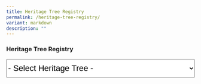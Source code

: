 ```yaml
---
title: Heritage Tree Registry
permalink: /heritage-tree-registry/
variant: markdown
description: ""
---
```

### **Heritage Tree Registry**

<select style="font-size:22px; height:50px; width:100%;" id="heritagetrees" name="heritagetrees">
	<option value="javascript:void(0)" selected="selected">- Select Heritage Tree -</option>
	<option value="/ht-2016-281/">Adina eurhyncha (HT 2016-281)</option>
	<option value="/ht-2003-97/">African Butter Tree / Pentadesma butyracea (HT 2003-97)</option>
	<option value="/ht-2012-186/">Albizia niopoides var. niopoides (HT 2012-186)</option>
	<option value="/ht-2012-190/">Andiroba / Carapa guianensis (HT 2012-190)</option>
	<option value="/ht-2001-03/">Angsana / Pterocarpus indicus (HT 2001-03)</option>
	<option value="/ht-2003-100/">Angsana / Pterocarpus indicus (HT 2003-100)</option>
	<option value="/ht-2003-101/">Angsana / Pterocarpus indicus (HT 2003-101)</option>
	<option value="/ht-2003-102/">Angsana / Pterocarpus indicus (HT 2003-102)</option>
	<option value="/ht-2003-103/">Angsana / Pterocarpus indicus (HT 2003-103)</option>
	<option value="/ht-2003-98/">Angsana / Pterocarpus indicus (HT 2003-98)</option>
	<option value="/ht-2003-99/">Angsana / Pterocarpus indicus (HT 2003-99)</option>
	<option value="/ht-2007-158/">Angsana / Pterocarpus indicus (HT 2007-158)</option>
	<option value="/ht-2007-159/">Angsana / Pterocarpus indicus (HT 2007-159)</option>
	<option value="/ht-2015-247/">Bangkal / Nauclea orientalis (HT 2015-247)</option>
	<option value="/ht-2016-283/">Baobab / Adansonia digitata (HT 2016-283)</option>
	<option value="/ht-2017-291/">Belinjau / Gnetum gnemon (HT 2017-291)</option>
	<option value="/ht-2003-86/">Binjai / Mangifera caesia (HT 2003-86)</option>
	<option value="/ht-2003-87/">Binjai / Mangifera caesia (HT 2003-87)</option>
	<option value="/ht-2003-88/">Binjai / Mangifera caesia (HT 2003-88)</option>
	<option value="/ht-2003-89/">Binjai / Mangifera caesia (HT 2003-89)</option>
	<option value="/ht-2001-18/">Bodhi Tree / Ficus religiosa (HT 2001-18)</option>
	<option value="/gardens-parks-and-nature/heritage-trees/ht-2003-69">Bodhi Tree / Ficus religiosa (HT 2003-69)</option>
	<option value="/gardens-parks-and-nature/heritage-trees/ht-2003-70">Bodhi Tree / Ficus religiosa (HT 2003-70)</option>
	<option value="/gardens-parks-and-nature/heritage-trees/ht-2007-156">Bodhi Tree / Ficus religiosa (HT 2007-156)</option>
	<option value="/gardens-parks-and-nature/heritage-trees/ht-2014-225">Bodhi Tree / Ficus religiosa (HT 2014-225)</option>
	<option value="/gardens-parks-and-nature/heritage-trees/ht-2003-118">Broad-leafed Mahogany / Sweitenia macrophylla (HT 2003-118)</option>
	<option value="/gardens-parks-and-nature/heritage-trees/ht-2003-119">Broad-leafed Mahogany / Sweitenia macrophylla (HT 2003-119)</option>
	<option value="/gardens-parks-and-nature/heritage-trees/ht-2003-120">Broad-leafed Mahogany / Sweitenia macrophylla (HT 2003-120)</option>
	<option value="/gardens-parks-and-nature/heritage-trees/2003121">Broad-leafed Mahogany / Sweitenia macrophylla (HT 2003-121)</option>
	<option value="/gardens-parks-and-nature/heritage-trees/ht-2003-129">Broad-leafed Mahogany / Sweitenia macrophylla  (HT 2003-129)</option>
	<option value="/gardens-parks-and-nature/heritage-trees/ht-2005-146">Broad-leafed Mahogany / Sweitenia macrophylla (HT 2005-146)</option>
	<option value="/gardens-parks-and-nature/heritage-trees/ht-2005-149">Broad-leafed Mahogany / Sweitenia macrophylla (HT 2005-149)</option>
	<option value="/gardens-parks-and-nature/heritage-trees/ht-2016-276">Broad-leafed Mahogany / Sweitenia macrophylla (HT 2016-276)</option>
	<option value="/gardens-parks-and-nature/heritage-trees/ht-2017-286">Broad-leafed Mahogany / Sweitenia macrophylla (HT 2017-286)</option>
	<option value="/gardens-parks-and-nature/heritage-trees/ht-2010-177">Brown Woolly Fig / Ficus drupacea (HT 2010-177)</option>
	<option value="/gardens-parks-and-nature/heritage-trees/ht-2010-178">Brown Woolly Fig / Ficus drupacea (HT 2010-178)</option>
	<option value="/gardens-parks-and-nature/heritage-trees/ht-2010-179">Brown Woolly Fig / Ficus drupacea (HT 2010-179)</option>
	<option value="/gardens-parks-and-nature/heritage-trees/ht-2010-180">Brown Woolly Fig / Ficus drupacea (HT 2010-180)</option>
	<option value="/gardens-parks-and-nature/heritage-trees/ht-2009-174">Burmese Banyan / Ficus kurzii (HT 2009-174)</option>
	<option value="/gardens-parks-and-nature/heritage-trees/ht-2011-184">Burmese Banyan / Ficus kurzii (HT 2011-184)</option>
	<option value="/gardens-parks-and-nature/heritage-trees/ht-2014-230">Cannon Ball Tree / Couroupita guianensis (HT 2014-230)</option>
	<option value="/gardens-parks-and-nature/heritage-trees/ht-2017-289">Cannon Ball Tree / Couroupita guianensis (HT 2017-289)</option>
	<option value="/gardens-parks-and-nature/heritage-trees/ht-2015-246">Chengal Pasir / Hopea odorata (HT 2015-246)</option>
	<option value="/gardens-parks-and-nature/heritage-trees/ht-2013-211">Chinese Laurel / Antidesma bunius (HT 2013-211)</option>
	<option value="/gardens-parks-and-nature/heritage-trees/ht-2018-299">Chinese Olive / Canarium vulgare (HT 2018-299)</option>
	<option value="/gardens-parks-and-nature/heritage-trees/ht-2018-292">Chittagong Wood / Chukrasia tabularis (HT 2018-292)</option>
	<option value="/gardens-parks-and-nature/heritage-trees/ht-2014-229">Giant Cola / Cola gigantea (HT 2014-229)</option>
	<option value="/gardens-parks-and-nature/heritage-trees/ht-2013-205">Collared Fig / Ficus crassiramea subsp. crassiramea (HT 2013-205)</option>
	<option value="/gardens-parks-and-nature/heritage-trees/ht-2003-35">Common Pulai / Alstonia angustiloba (HT 2003-35)</option>
	<option value="/gardens-parks-and-nature/heritage-trees/ht-2003-36">Common Pulai / Alstonia angustiloba (HT 2003-36)</option>
	<option value="/gardens-parks-and-nature/heritage-trees/ht-2003-37">Common Pulai / Alstonia angustiloba (HT 2003-37)</option>
	<option value="/gardens-parks-and-nature/heritage-trees/ht-2003-39">Common Pulai / Alstonia angustiloba (HT 2003-39)</option>
	<option value="/gardens-parks-and-nature/heritage-trees/ht-2003-40">Common Pulai / Alstonia angustiloba (HT 2003-40)</option>
	<option value="/gardens-parks-and-nature/heritage-trees/ht-2005-130">Common Pulai / Alstonia angustiloba (HT 2005-130)</option>
	<option value="/gardens-parks-and-nature/heritage-trees/ht-2007-173">Common Pulai / Alstonia angustiloba (HT 2007-173)</option>
	<option value="/gardens-parks-and-nature/heritage-trees/ht-2012-187">Common Pulai / Alstonia angustiloba (HT 2012-187)</option>
	<option value="/gardens-parks-and-nature/heritage-trees/ht-2012-188">Common Pulai / Alstonia angustiloba (HT 2012-188)</option>
	<option value="/gardens-parks-and-nature/heritage-trees/ht-2014-222">Common Pulai / Alstonia angustiloba (HT 2014-222)</option>
	<option value="/gardens-parks-and-nature/heritage-trees/ht-2022-320">Common Pulai / Alstonia angustiloba (HT 2022-320)</option>
	<option value="/gardens-parks-and-nature/heritage-trees/ht-2003-113">Damar Hitam Gajah / Shorea gibbosa (HT 2003-113)</option>
	<option value="/gardens-parks-and-nature/heritage-trees/ht-2020-317">Derum / Cratoxylum maingayi (HT 2020-317)</option>
	<option value="/gardens-parks-and-nature/heritage-trees/ht-2018-293">Derum Selunchor / Cratoxylum cochinchinensis (HT 2018-293)</option>
	<option value="/gardens-parks-and-nature/heritage-trees/ht-2007-154">Durian / Durio zibethinus (HT 2007-154)</option>
	<option value="/gardens-parks-and-nature/heritage-trees/ht-2001-11">Earpod Tree / Enterolobium cyclocarpum (HT 2001-11)</option>
	<option value="/gardens-parks-and-nature/heritage-trees/ht-2003-71">Ficus stricta (HT 2003-71)</option>
	<option value="/gardens-parks-and-nature/heritage-trees/ht-2003-72">Ficus stricta (HT 2003-72)</option>
	<option value="/gardens-parks-and-nature/heritage-trees/ht-2003-73">Ficus stricta (HT 2003-73)</option>
	<option value="/gardens-parks-and-nature/heritage-trees/ht-2013-206">Ficus stricta (HT 2013-206)</option>
	<option value="/gardens-parks-and-nature/heritage-trees/ht-2013-207">Ficus stricta (HT 2013-207)</option>
	<option value="/gardens-parks-and-nature/heritage-trees/ht-2016-282">Hazel Sterculia / Sterculia foetida (HT 2016-282)</option>
	<option value="/gardens-parks-and-nature/heritage-trees/ht-2019-307">Hazel Sterculia / Sterculia foetida (HT 2019-307)</option>
	<option value="/gardens-parks-and-nature/heritage-trees/ht-2003-90">Horse Mango / Mangifera foetida (HT 2003-90)</option>
	<option value="/gardens-parks-and-nature/heritage-trees/ht-2014-227">Horse Mango / Mangifera foetida (HT 2014-227)</option>
	<option value="/gardens-parks-and-nature/heritage-trees/ht-2003-52">Inai Inai / Erythroxylum cuneatum (HT 2003-52)</option>
	<option value="/gardens-parks-and-nature/heritage-trees/ht-2013-204">Indian Banyan / Ficus benghalensis (HT 2013-204)</option>
	<option value="/gardens-parks-and-nature/heritage-trees/ht-2010-181">Indian Rubber Tree / Ficus elastica (HT 2010-181)</option>
	<option value="/gardens-parks-and-nature/heritage-trees/ht-2012-203">Indian Rubber Tree / Ficus elastica (HT 2012-203)</option>
	<option value="/gardens-parks-and-nature/heritage-trees/ht-2012-191">Jamuju / Dacrycarpus imbricatus (HT 2012-191)</option>
	<option value="/gardens-parks-and-nature/heritage-trees/ht-2003-124">Jelawai Jaha / Terminalia subspathulata (HT 2003-124)</option>
	<option value="/gardens-parks-and-nature/heritage-trees/ht-2022-322">Jelawai Jaha / Terminalia subspathulata (HT 2022-322)</option>
	<option value="/gardens-parks-and-nature/heritage-trees/ht-2001-25">Jelawai Jaha / Terminalia subspathulata (HT 2001-25)</option>
	<option value="/gardens-parks-and-nature/heritage-trees/ht-2003-125">Jelawi Jaha / Terminalia subspathulata (HT 2003-125)</option>
	<option value="/gardens-parks-and-nature/heritage-trees/ht-2015-239">Jelutong / Dyera costulata (HT 2015-239)</option>
	<option value="/gardens-parks-and-nature/heritage-trees/ht-2003-62">Johor Fig / Ficus kerhovenii (HT 2003-62)</option>
	<option value="/gardens-parks-and-nature/heritage-trees/ht-2003-64">Johor Fig / Ficus kerhovenii (HT 2003-64)</option>
	<option value="/gardens-parks-and-nature/heritage-trees/ht-2003-65">Johor Fig / Ficus kerhovenii (HT 2003-65)</option>
	<option value="/gardens-parks-and-nature/heritage-trees/ht-2003-67">Johor Fig / Ficus kerhovenii (HT 2003-67)</option>
	<option value="/gardens-parks-and-nature/heritage-trees/ht-2005-137">Johor Fig / Ficus kerhovenii (HT 2005-137)</option>
	<option value="/gardens-parks-and-nature/heritage-trees/ht-2005-66">Johor Fig / Ficus kerhovenii (HT 2005-66)</option>
	<option value="/gardens-parks-and-nature/heritage-trees/ht-2007-155">Johor Fig / Ficus kerhovenii (HT 2007-155)</option>
	<option value="/gardens-parks-and-nature/heritage-trees/ht-2012-195">Johor Fig / Ficus kerhovenii (HT 2012-195)</option>
	<option value="/gardens-parks-and-nature/heritage-trees/ht-2019-303">Johor Fig / Ficus kerhovenii (HT 2019-303)</option>
	<option value="/gardens-parks-and-nature/heritage-trees/ht-2001-01">Kapok / Ceiba pentandra (HT 2001-01)</option>
	<option value="/gardens-parks-and-nature/heritage-trees/ht-2005-134">Kapok / Ceiba pentandra (HT 2005-134)</option>
	<option value="/gardens-parks-and-nature/heritage-trees/ht-2007-152">Kapok / Ceiba pentandra (HT 2007-152)</option>
	<option value="/gardens-parks-and-nature/heritage-trees/ht-2007-153">Kapok / Ceiba pentandra (HT 2007-153)</option>
	<option value="/gardens-parks-and-nature/heritage-trees/ht-2008-166">Kapok / Ceiba pentandra (HT 2008-166)</option>
	<option value="/gardens-parks-and-nature/heritage-trees/ht-2008-167">Kapok / Ceiba pentandra (HT 2008-167)</option>
	<option value="/gardens-parks-and-nature/heritage-trees/ht-2008-171">Kapok / Ceiba pentandra (HT 2008-171)</option>
	<option value="/gardens-parks-and-nature/heritage-trees/ht-2015-236">Kapok / Ceiba pentandra (HT 2015-236)</option>
	<option value="/gardens-parks-and-nature/heritage-trees/ht-2020-308">Kapok / Ceiba pentandra (HT 2020-308)</option>
	<option value="/gardens-parks-and-nature/heritage-trees/ht-2012-192">Kapur / Dryobalanops aromatica (HT 2012-192)</option>
	<option value="/gardens-parks-and-nature/heritage-trees/ht-2012-193">Kapur / Dryobalanops aromatica (HT 2012-193)</option>
	<option value="/gardens-parks-and-nature/heritage-trees/ht-2012-194">Kapur / Dryobalanops aromatica (HT 2012-194)</option>
	<option value="/gardens-parks-and-nature/heritage-trees/ht-2013-208">Kayu Pontianak / Parishia insignis (HT 2013-208)</option>
	<option value="/gardens-parks-and-nature/heritage-trees/ht-2003-128">Kelat Hitam /Syzygium syzyioides (HT 2003-128)</option>
	<option value="/gardens-parks-and-nature/heritage-trees/ht-2015-243">Kempas / Koompassia malaccensis (HT 2015-243)</option>
	<option value="/gardens-parks-and-nature/heritage-trees/ht-2016-280">Kempas / Koompassia malaccensis (HT 2016-280)</option>
	<option value="/gardens-parks-and-nature/heritage-trees/ht-2020-311">Kempas / Koompassia malaccensis (HT 2020-311)</option>
	<option value="/gardens-parks-and-nature/heritage-trees/ht-2014-232">Kepayang / Pangium edule (HT 2014-232)</option>
	<option value="/gardens-parks-and-nature/heritage-trees/ht-2003-49">Keruing Kerut / Dipterocarpus sublamellatus (HT 2003-49)</option>
	<option value="/gardens-parks-and-nature/heritage-trees/ht-2003-126">Leban / Vitex pinnata (HT 2003-126)</option>
	<option value="/gardens-parks-and-nature/heritage-trees/ht-2017-287">Leopard Tree / Libidibia ferrea (HT 2017-287)</option>
	<option value="/gardens-parks-and-nature/heritage-trees/ht-2018-298">Leopard Tree / Libidibia ferrea (HT 2018-298)</option>
	<option value="/gardens-parks-and-nature/heritage-trees/ht-2018-297">Longan / Dimocarpus longan (HT 2018-297)</option>
	<option value="/gardens-parks-and-nature/heritage-trees/ht-2001-02">Lychee / Litchi chinensis (HT 2001-02)</option>
	<option value="/gardens-parks-and-nature/heritage-trees/ht-2001-04">Madras Thorn / Pithecellobium dulce (HT 2001-04)</option>
	<option value="/gardens-parks-and-nature/heritage-trees/ht-2001-05">Madras Thorn / Pithecellobium dulce (HT 2001-05)</option>
	<option value="/gardens-parks-and-nature/heritage-trees/ht-2001-06">Madras Thorn / Pithecellobium dulce (HT 2001-06)</option>
	<option value="/gardens-parks-and-nature/heritage-trees/ht-2001-07">Madras Thorn / Pithecellobium dulce (HT 2001-07)</option>
	<option value="/gardens-parks-and-nature/heritage-trees/ht-2008-164">Madras Thorn / Pithecellobium dulce (HT 2008-164)</option>
	<option value="/gardens-parks-and-nature/heritage-trees/ht-2016-275">Madras Thorn / Pithecellobium dulce (HT 2016-275)</option>
	<option value="/gardens-parks-and-nature/heritage-trees/ht-2016-274">Mango / Mangifera indica (HT 2016-274)</option>
	<option value="/gardens-parks-and-nature/heritage-trees/ht-2017-285">Mango / Mangifera indica (HT 2017-285)</option>
	<option value="/gardens-parks-and-nature/heritage-trees/ht-2020-312">Mango / Mangifera indica (HT 2020-312)</option>
	<option value="/gardens-parks-and-nature/heritage-trees/ht-2021-319">Mango / Mangifera indica (HT 2021-319)</option>
	<option value="/gardens-parks-and-nature/heritage-trees/ht-2014-226">Margaritaria indica (HT 2014-226)</option>
	<option value="/gardens-parks-and-nature/heritage-trees/ht-2010-183">Marsh Pulai / Alstonia pneumatophora (HT 2010-183)</option>
	<option value="/gardens-parks-and-nature/heritage-trees/ht-2005-139">Medang / Litsea elliptica (HT 2005-139)</option>
	<option value="/gardens-parks-and-nature/heritage-trees/ht-2012-196">Mengkulang / Heritiera elata (HT 2012-196)</option>
	<option value="/gardens-parks-and-nature/heritage-trees/ht-2013-210">Mentulang Daun Lebar / Alangium ridleyi (HT 2013-210)</option>
	<option value="/gardens-parks-and-nature/heritage-trees/ht-2001-30">Merbatu / Maranthes corymbosa (HT 2001-30)</option>
	<option value="/gardens-parks-and-nature/heritage-trees/ht-2001-31">Merbatu / Maranthes corymbosa (HT 2001-31)</option>
	<option value="/gardens-parks-and-nature/heritage-trees/ht-2003-53">Mindanao Gum / Eucalyptus deglupta (HT 2003-53)</option>
	<option value="/gardens-parks-and-nature/heritage-trees/ht-2018-296">Mock Lime / Murraya paniculata (HT 2018-296)</option>
	<option value="/gardens-parks-and-nature/heritage-trees/ht-2019-305">Mock Lime / Murraya paniculata (HT 2019-305)</option>
	<option value="/gardens-parks-and-nature/heritage-trees/ht-2011-185">Monkey Pot Tree / Lecythis pisonis (HT 2011-185)</option>
	<option value="/gardens-parks-and-nature/heritage-trees/ht-2013-214">Monkey Pot Tree / Lecythis pisonis (HT 2013-214)</option>
	<option value="/gardens-parks-and-nature/heritage-trees/ht-2013-215">Monkey Pot Tree / Lecythis pisonis (HT 2013-215)</option>
	<option value="/gardens-parks-and-nature/heritage-trees/ht-2012-201">Mountain Teak / Podocarpus nerrifolius (HT 2012-201)</option>
	<option value="/gardens-parks-and-nature/heritage-trees/ht-2019-300">Neem Tree / Azadirachta indica (HT 2019-300)</option>
	<option value="/gardens-parks-and-nature/heritage-trees/ht-2015-245">Nemesu / Rubroshorea pauciflora (HT 2015-245)</option>
	<option value="/gardens-parks-and-nature/heritage-trees/ht-2023-325">Neram / Dipterocarpus oblongifolius (HT 2023-325)</option>
	<option value="/gardens-parks-and-nature/heritage-trees/ht-2015-271">Nutmeg Tree / Myristica fragrans (HT 2015-271)</option>
	<option value="/gardens-parks-and-nature/heritage-trees/ht-2015-272">Nutmeg Tree/ Myristica fragrans  (HT 2015-272)</option>
	<option value="/gardens-parks-and-nature/heritage-trees/ht-2003-94">Nyatoh Puteh / Palaquium obovatum var. obovatum (HT 2003-94)</option>
	<option value="/gardens-parks-and-nature/heritage-trees/ht-2012-198">Nyatoh Puteh / Palaquium obovatum var. obovatum (HT 2012-198)</option>
	<option value="/gardens-parks-and-nature/heritage-trees/ht-2013-216">Nyatoh Puteh / Palaquium obovatum var. obovatum (HT 2013-216)</option>
	<option value="/gardens-parks-and-nature/heritage-trees/ht-2010-176">Ordeal Tree / Erythrophleum suaveolens (HT 2010-176)</option>
	<option value="/gardens-parks-and-nature/heritage-trees/ht-2019-301">Ordeal Tree / Erythrophleum suaveolens (HT 2019-301)</option>
	<option value="/gardens-parks-and-nature/heritage-trees/ht-2018-294">Para Rubber / Hevea brasiliensis (HT 2018-294)</option>
	<option value="/gardens-parks-and-nature/heritage-trees/ht-2015-240">Pauh Damar / Mangifera pentandra (HT 2015-240)</option>
	<option value="/gardens-parks-and-nature/heritage-trees/ht-2001-20">Penaga Laut / Calophyllum inophyllum (HT 2001-20)</option>
	<option value="/gardens-parks-and-nature/heritage-trees/ht-2003-46">Penaga Laut / Calophyllum inophyllum (HT 2003-46)</option>
	<option value="/gardens-parks-and-nature/heritage-trees/ht-2003-48">Penaga Laut / Calophyllum inophyllum (HT 2003-48)</option>
	<option value="/gardens-parks-and-nature/heritage-trees/ht-2021-318">Penaga Laut / Calophyllum inophyllum (HT 2021-318)</option>
	<option value="/gardens-parks-and-nature/heritage-trees/ht-2007-162">Perepat / Sonneratia alba (HT 2007-162)</option>
	<option value="/gardens-parks-and-nature/heritage-trees/ht-2007-163">Perepat / Sonneratia alba (HT 2007-163)</option>
	<option value="/gardens-parks-and-nature/heritage-trees/ht-2003-95">Petai / Parkia speciosa (HT 2003-95)</option>
	<option value="/gardens-parks-and-nature/heritage-trees/ht-2001-17">Petai Kerayong / Parkia timoriana (HT 2001-17)</option>
	<option value="/gardens-parks-and-nature/heritage-trees/ht-2005-141">Petai Kerayong / Parkia timoriana (HT 2005-141)</option>
	<option value="/gardens-parks-and-nature/heritage-trees/ht-2012-197">Pianggu / Horsfieldia irya (HT 2012-197)</option>
	<option value="/gardens-parks-and-nature/heritage-trees/ht-2020-309">Pink Mempat / Cratoxylum formosum (HT 2020-309)</option>
	<option value="/gardens-parks-and-nature/heritage-trees/ht-2022-321">Pink Mempat / Cratoxylum formosum (HT 2022-321)</option>
	<option value="/gardens-parks-and-nature/heritage-trees/ht-2012-189">Putat Laut / Barringtonia asiatica (HT 2012-189)</option>
	<option value="/gardens-parks-and-nature/heritage-trees/ht-2001-08">Rain Tree / Samanea saman (HT 2001-08)</option>
	<option value="/gardens-parks-and-nature/heritage-trees/ht-2001-27">Rain Tree / Samanea saman (HT 2001-27)</option>
	<option value="/gardens-parks-and-nature/heritage-trees/ht-2003-106">Rain Tree / Samanea saman (HT 2003-106)</option>
	<option value="/gardens-parks-and-nature/heritage-trees/ht-2003-107">Rain Tree / Samanea saman (HT 2003-107)</option>
	<option value="/gardens-parks-and-nature/heritage-trees/ht-2003-108">Rain Tree / Samanea saman (HT 2003-108)</option>
	<option value="/gardens-parks-and-nature/heritage-trees/ht-2003-109">Rain Tree / Samanea saman (HT 2003-109)</option>
	<option value="/gardens-parks-and-nature/heritage-trees/ht-2003-110">Rain Tree / Samanea saman (HT 2003-110)</option>
	<option value="/gardens-parks-and-nature/heritage-trees/ht-2003-111">Rain Tree / Samanea saman (HT 2003-111)</option>
	<option value="/gardens-parks-and-nature/heritage-trees/ht-2005-144">Rain Tree / Samanea saman (HT 2005-144)</option>
	<option value="/gardens-parks-and-nature/heritage-trees/ht-2005-145">Rain Tree / Samanea saman (HT 2005-145)</option>
	<option value="/gardens-parks-and-nature/heritage-trees/ht-2007-160">Rain Tree / Samanea saman (HT 2007-160)</option>
	<option value="/gardens-parks-and-nature/heritage-trees/ht-2007-161">Rain Tree / Samanea saman (HT 2007-161)</option>
	<option value="/gardens-parks-and-nature/heritage-trees/ht-2008-169">Rain Tree / Samanea saman (HT 2008-169)</option>
	<option value="/gardens-parks-and-nature/heritage-trees/ht-2009-175">Rain Tree / Samanea saman (HT 2009-175)</option>
	<option value="/gardens-parks-and-nature/heritage-trees/ht-2014-228">Rain Tree / Samanea saman (HT 2014-228)</option>
	<option value="/gardens-parks-and-nature/heritage-trees/ht-2015-248">Rain Tree / Samanea saman (HT 2015-248)</option>
	<option value="/gardens-parks-and-nature/heritage-trees/ht-2015-249">Rain Tree / Samanea saman (HT 2015-249)</option>
	<option value="/gardens-parks-and-nature/heritage-trees/ht-2015-250">Rain Tree / Samanea saman (HT 2015-250)</option>
	<option value="/gardens-parks-and-nature/heritage-trees/ht-2015-251">Rain Tree / Samanea saman (HT 2015-251)</option>
	<option value="/gardens-parks-and-nature/heritage-trees/ht-2015-252">Rain Tree / Samanea saman (HT 2015-252)</option>
	<option value="/gardens-parks-and-nature/heritage-trees/ht-2015-253">Rain Tree / Samanea saman (HT 2015-253)</option>
	<option value="/gardens-parks-and-nature/heritage-trees/ht-2015-254">Rain Tree / Samanea saman (HT 2015-254)</option>
	<option value="/gardens-parks-and-nature/heritage-trees/ht-2015-255">Rain Tree / Samanea saman (HT 2015-255)</option>
	<option value="/gardens-parks-and-nature/heritage-trees/ht-2015-256">Rain Tree / Samanea saman (HT 2015-256)</option>
	<option value="/gardens-parks-and-nature/heritage-trees/ht-2015-257">Rain Tree / Samanea saman (HT 2015-257)</option>
	<option value="/gardens-parks-and-nature/heritage-trees/ht-2015-258">Rain Tree / Samanea saman (HT 2015-258)</option>
	<option value="/gardens-parks-and-nature/heritage-trees/ht-2015-259">Rain Tree / Samanea saman (HT 2015-259)</option>
	<option value="/gardens-parks-and-nature/heritage-trees/ht-2015-261">Rain Tree / Samanea saman (HT 2015-261)</option>
	<option value="/gardens-parks-and-nature/heritage-trees/ht-2015-263">Rain Tree / Samanea saman (HT 2015-263)</option>
	<option value="/gardens-parks-and-nature/heritage-trees/ht-2015-264">Rain Tree / Samanea saman (HT 2015-264)</option>
	<option value="/gardens-parks-and-nature/heritage-trees/ht-2015-265">Rain Tree / Samanea saman (HT 2015-265)</option>
	<option value="/gardens-parks-and-nature/heritage-trees/ht-2015-266">Rain Tree / Samanea saman (HT 2015-266)</option>
	<option value="/gardens-parks-and-nature/heritage-trees/ht-2015-267">Rain Tree / Samanea saman (HT 2015-267)</option>
	<option value="/gardens-parks-and-nature/heritage-trees/ht-2015-269">Rain Tree / Samanea saman (HT 2015-269)</option>
	<option value="/gardens-parks-and-nature/heritage-trees/ht-2015-270">Rain Tree / Samanea saman (HT 2015-270)</option>
		<option value="/gardens-parks-and-nature/heritage-trees/ht-2003-44">Red flowered Malayan Spindle tree / Bhesa robusta (HT 2003-44)</option>
	<option value="/gardens-parks-and-nature/heritage-trees/ht-2023-324">Red Flowered Malayan Spindle Tree / Bhesa robusta (HT 2023-324)</option>
	<option value="/gardens-parks-and-nature/heritage-trees/ht-2001-14">Red Mahogany / Khaya nyasica (HT 2001-14)</option>
	<option value="/gardens-parks-and-nature/heritage-trees/ht-2001-15">Red Mahogany / Khaya nyasica (HT 2001-15)</option>
	<option value="/gardens-parks-and-nature/heritage-trees/ht-2001-16">Red Mahogany / Khaya nyasica (HT 2001-16)</option>
	<option value="/gardens-parks-and-nature/heritage-trees/ht-2010-182">Red Mahogany / Khaya nyasica (HT 2010-182)</option>
	<option value="/gardens-parks-and-nature/heritage-trees/ht-2023-323">Saga Daun Tajam / Adenanthera malayana subsp. malayana (HT 2023-323)</option>
	<option value="/gardens-parks-and-nature/heritage-trees/ht-2001-19">Saga; Red Bead Tree / Adenanthera pavonina (HT 2001-19)</option>
	<option value="/gardens-parks-and-nature/heritage-trees/ht-2013-213">Sausage Tree / Kigelia africana (HT 2013-213)</option>
	<option value="/gardens-parks-and-nature/heritage-trees/ht-2017-290">Sea Almond / Terminalia catappa (HT 2017-290)</option>
	<option value="/gardens-parks-and-nature/heritage-trees/ht-2020-316">Sea Almond / Terminalia catappa (HT 2020-316)</option>
	<option value="/gardens-parks-and-nature/heritage-trees/ht-2003-74">Sea Fig / Ficus superba (HT 2003-74)</option>
	<option value="/gardens-parks-and-nature/heritage-trees/ht-2003-75">Sea Fig / Ficus superba (HT 2003-75)</option>
	<option value="/gardens-parks-and-nature/heritage-trees/ht-2003-76">Sea Fig / Ficus superba (HT 2003-76)</option>
	<option value="/gardens-parks-and-nature/heritage-trees/ht-2003-77">Sea Fig / Ficus superba (HT 2003-77)</option>
	<option value="/gardens-parks-and-nature/heritage-trees/ht-2003-78">Sea Fig / Ficus superba (HT 2003-78)</option>
	<option value="/gardens-parks-and-nature/heritage-trees/ht-2003-79">Sea Fig / Ficus superba (HT 2003-79)</option>
	<option value="/gardens-parks-and-nature/heritage-trees/ht-2008-168">Sea Fig / Ficus superba (HT 2008-168)</option>
	<option value="/ht-2016-284/">Sea Fig / Ficus superba (HT 2016-284)</option>
	<option value="/ht-2017-288/">Sea Teak / Podocarpus polystachyus (HT 2017-288)</option>
	<option value="/ht-2003-81/">Seashore Mangosteen / Garcinia hombroniana (HT 2003-81)</option>
	<option value="/ht-2020-314/">Selembat / Syzygium conglomeratum (HT 2020-314)</option>
	<option value="/ht-2013-212/">Senegal Mahogany / Khaya senegalensis (HT 2013-212)</option>
	<option value="/ht-2020-313/">Sentul / Sandoricum keotjape(HT 2020-313)</option>
	<option value="/ht-2003-115/">Sindora × changiensis (HT 2003-115)</option>
	<option value="/ht-2013-219/">Snake Tree / Stereospermum fimbriatum (HT 2013-219)</option>
	<option value="/ht-2003-45/">Sparrows' Mango / Buchanania arborescens (HT 2003-45)</option>
	<option value="/ht-2014-221/">Stem-fruited Fig / Ficus caulocarpa (HT 2014-221)</option>
	<option value="/ht-2019-302/">Stem-fruited Fig / Ficus caulocarpa (HT 2019-302)</option>
	<option value="/ht-2005-138/">Tahiti Chestnut / Inocarpus fagifer (HT 2005-138)</option>
	<option value="/ht-2014-224/">Tamalan Tree / Dalbergia oliveri (HT 2014-224)</option>
	<option value="/ht-2001-28/">Tamarind / Tamarindus indica  (HT 2001-28)</option>
	<option value="/ht-2008-170/">Tamarind / Tamarindus indica  (HT 2008-170)</option>
	<option value="/ht-2018-295/">Tamarind / Tamarindus indica  (HT 2018-295)</option>
	<option value="/ht-2003-93/">Tanjong Tree / Mimusops elengi (HT 2003-93)</option>
	<option value="/ht-2019-304/">Tanjong Tree / Mimusops elengi (HT 2019-304)</option>
	<option value="/ht-2014-234/">Teak / Tectona grandis (HT 2014-234)</option>
	<option value="/ht-2013-218/">Temak / Shorea roxburghii (HT 2013-218)</option>
	<option value="/ht-2001-26/">Tembusu / Cyrtophyllum fragrans (HT 2001-26)</option>
	<option value="/ht-2003-54/">Tembusu / Cyrtophyllum fragrans (HT 2003-54)</option>
	<option value="/ht-2003-55/">Tembusu / Cyrtophyllum fragrans (HT 2003-55)</option>
	<option value="/ht-2003-57/">Tembusu / Cyrtophyllum fragrans (HT 2003-57)</option>
	<option value="/ht-2003-58/">Tembusu / Cyrtophyllum fragrans (HT 2003-58)</option>
	<option value="/ht-2003-59/">Tembusu / Cyrtophyllum fragrans (HT 2003-59)</option>
	<option value="/ht-2003-60/">Tembusu / Cyrtophyllum fragrans (HT 2003-60)</option>
	<option value="/ht-2003-61/">Tembusu / Cyrtophyllum fragrans (HT 2003-61)</option>
	<option value="/ht-2003-116/">Tempinis / Sloetia elongata (HT 2003-116)</option>
	<option value="/ht-2003-117/">Tempinis / Sloetia elongata(HT 2003-117)</option>
	<option value="/ht-2001-12/">Terap / Artocarpus elasticus (HT 2001-12)</option>
	<option value="/ht-2014-223/">Terap / Artocarpus elasticus (HT 2014-223)</option>
	<option value="/ht-2015-235/">Terap / Artocarpus elasticus (HT 2015-235)</option>
	<option value="/ht-2016-279/">Terap / Artocarpus elasticus (HT 2016-279)</option>
	<option value="/ht-2023-326/">Thai Bungor / Lagerstroemia loudonii (HT 2023-326)</option>
	<option value="/ht-2001-22/">Tulang Daing / Adinobotrys atropurpureus (HT 2001-22)</option>
	<option value="/ht-2003-84/">West Indian Locust Tree / Hymenaea courbaril (HT 2003-84)</option>
	<option value="/ht-2014-231/">West Indian Locust Tree / Hymenaea courbaril (HT 2014-231)</option>
	<option value="/ht-2015-241/">West Indian Mahogany / Swietenia mahagoni (HT 2015-241)</option>
	<option value="/ht-2003-80/">White Fig / Ficus vasculosa (HT 2003-80)</option>
	<option value="/ht-2005-142/">Yellow Flame / Peltophorum pterocarpum (HT 2005-142)</option>
	<option value="/ht-2019-306/">Yellow Flame / Peltophorum pterocarpum (HT 2019-306)</option>
	<option value="https://www.nparks.gov.sg/gardens-parks-and-nature/heritage-trees">Test Heritage Tree</option>
</select>